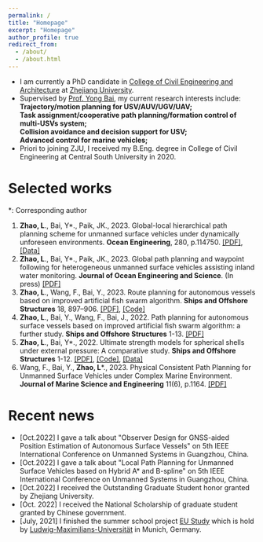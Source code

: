 ```yaml
---
permalink: /
title: "Homepage"
excerpt: "Homepage"
author_profile: true
redirect_from: 
  - /about/
  - /about.html
---
```


- I am currently a PhD candidate in [College of Civil Engineering and Architecture](http://www.ccea.zju.edu.cn.http.jxutcmtsg.proxy.jxutcm.edu.cn/main.htm) at [Zhejiang University](https://www.zju.edu.cn/english/). 
- Supervised by [Prof. Yong Bai](https://person.zju.edu.cn/0010294), my current research interests include:\
**Trajectory/motion planning for USV/AUV/UGV/UAV;\
Task assignment/cooperative path planning/formation control of multi-USVs system;\
Collision avoidance and decision support for USV;\
Advanced control for marine vehicles;**
- Priori to joining ZJU, I received my B.Eng. degree in College of Civil Engineering at Central South University in 2020.

# Selected works
*: Corresponding author
1. **Zhao, L**., Bai, Y*., Paik, JK., 2023. Global-local hierarchical path planning scheme for unmanned surface vehicles under dynamically unforeseen environments. **Ocean Engineering**, 280, p.114750. [[PDF]](https://liangzhao13.github.io/files/zhao2023a.pdf), [[Data]](https://github.com/LiangZhao13/Data-for-Global-local.git)
2. **Zhao, L**., Bai, Y*., Paik, JK., 2023. Global path planning and waypoint following for heterogeneous unmanned surface vehicles assisting inland water monitoring. **Journal of Ocean Engineering and Science**. (In press) [[PDF]](https://liangzhao13.github.io/files/zhao2023JOES.pdf)
3. **Zhao, L**., Wang, F., Bai, Y., 2023. Route planning for autonomous vessels based on improved artificial fish swarm algorithm. **Ships and Offshore Structures** 18, 897–906. [[PDF]](https://liangzhao13.github.io/files/Zhao2022Route.pdf), [[Code]](https://github.com/LiangZhao13/Code-for-IAFSA.git)
4. **Zhao, L**., Bai, Y., Wang, F., Bai, J., 2022. Path planning for autonomous surface vessels based on improved artificial fish swarm algorithm: a further study. **Ships and Offshore Structures** 1-13. [[PDF]](https://liangzhao13.github.io/files/Zhao2022Path.pdf)
5. **Zhao, L**., Bai, Y*., 2022. Ultimate strength models for spherical shells under external pressure: A comparative study. **Ships and Offshore Structures** 1-12. [[PDF]](https://liangzhao13.github.io/files/Zhao2022Ultimate.pdf), [[Code]](https://github.com/LiangZhao13/Strength-Model-Calculation.git), [[Data]](https://github.com/LiangZhao13/Strength-Model-Calculation.git)
6. Wang, F., Bai, Y., **Zhao, L***., 2023. Physical Consistent Path Planning for Unmanned Surface Vehicles under Complex Marine Environment. **Journal of Marine Science and Engineering** 11(6), p.1164. [[PDF]](https://liangzhao13.github.io/files/zhao2023jmse.pdf)

# Recent news 
-   [Oct.2022] I gave a talk about "Observer Design for GNSS-aided Position Estimation of Autonomous Surface Vessels" on 5th IEEE International Conference on Unmanned Systems in Guangzhou, China.
-   [Oct.2022] I gave a talk about "Local Path Planning for Unmanned Surface Vehicles based on Hybrid A* and B-spline" on 5th IEEE International Conference on Unmanned Systems in Guangzhou, China. 
-   [Oct.2022] I received the Outstanding Graduate Student honor granted by Zhejiang University. 
-   [Oct. 2022] I received the National Scholarship of graduate student granted by Chinese government. 
-   [July, 2021] I finished the summer school project [EU Study](https://www.lmu.de/en/study/all-degrees-and-programs/programs-for-international-visiting-students/munich-international-summer-university/summer-academies/european-studies-summer-school/index.html) which is hold by [Ludwig-Maximilians-Universität](https://www.lmu.de/en/index.html) in Munich, Germany. 
